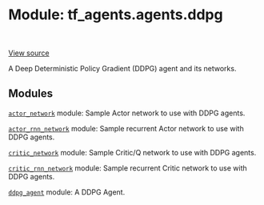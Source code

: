 <div itemscope itemtype="http://developers.google.com/ReferenceObject">
<meta itemprop="name" content="tf_agents.agents.ddpg" />
<meta itemprop="path" content="Stable" />
</div>

# Module: tf_agents.agents.ddpg

<table class="tfo-notebook-buttons tfo-api" align="left">
</table>

<a target="_blank" href="https://github.com/tensorflow/agents/tree/master/tf_agents/agents/ddpg/__init__.py">View
source</a>

A Deep Deterministic Policy Gradient (DDPG) agent and its networks.

<!-- Placeholder for "Used in" -->


## Modules

[`actor_network`](../../tf_agents/agents/ddpg/actor_network.md) module: Sample Actor network to use with DDPG agents.

[`actor_rnn_network`](../../tf_agents/agents/ddpg/actor_rnn_network.md) module: Sample recurrent Actor network to use with DDPG agents.

[`critic_network`](../../tf_agents/agents/ddpg/critic_network.md) module: Sample Critic/Q network to use with DDPG agents.

[`critic_rnn_network`](../../tf_agents/agents/ddpg/critic_rnn_network.md) module: Sample recurrent Critic network to use with DDPG agents.

[`ddpg_agent`](../../tf_agents/agents/ddpg/ddpg_agent.md) module: A DDPG Agent.

